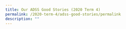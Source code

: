 ```yaml
---
title: Our ADSS Good Stories (2020 Term 4)
permalink: /2020-term-4/adss-good-stories/permalink
description: ""
---
```

